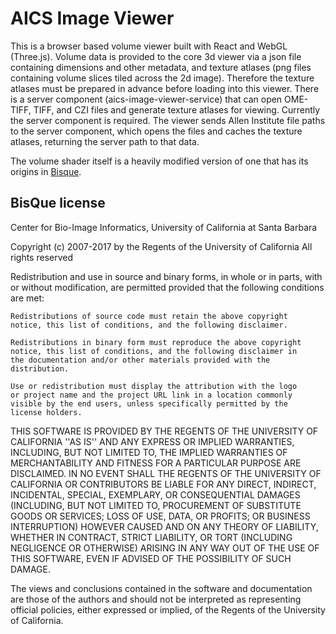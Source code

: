 # AICS Image Viewer

This is a browser based volume viewer built with React and WebGL (Three.js).
Volume data is provided to the core 3d viewer via a json file containing dimensions and other metadata, and texture atlases (png files containing volume slices tiled across the 2d image).
Therefore the texture atlases must be prepared in advance before loading into this viewer.
There is a server component (aics-image-viewer-service) that can open OME-TIFF, TIFF, and CZI files and generate texture atlases for viewing.  Currently the server component is required.  The viewer sends Allen Institute file paths to the server component, which opens the files and caches the texture atlases, returning the server path to that data.

The volume shader itself is a heavily modified version of one that has its origins in [Bisque](http://bioimage.ucsb.edu/bisque).

## BisQue license

Center for Bio-Image Informatics, University of California at Santa Barbara

Copyright (c) 2007-2017 by the Regents of the University of California
All rights reserved

Redistribution and use in source and binary forms, in whole or in parts, with or without
modification, are permitted provided that the following conditions are met:

    Redistributions of source code must retain the above copyright
    notice, this list of conditions, and the following disclaimer.

    Redistributions in binary form must reproduce the above copyright
    notice, this list of conditions, and the following disclaimer in
    the documentation and/or other materials provided with the
    distribution.

    Use or redistribution must display the attribution with the logo
    or project name and the project URL link in a location commonly
    visible by the end users, unless specifically permitted by the
    license holders.

THIS SOFTWARE IS PROVIDED BY THE REGENTS OF THE UNIVERSITY OF CALIFORNIA ''AS IS'' AND ANY
EXPRESS OR IMPLIED WARRANTIES, INCLUDING, BUT NOT LIMITED TO, THE
IMPLIED WARRANTIES OF MERCHANTABILITY AND FITNESS FOR A PARTICULAR
PURPOSE ARE DISCLAIMED. IN NO EVENT SHALL THE REGENTS OF THE UNIVERSITY OF CALIFORNIA OR
CONTRIBUTORS BE LIABLE FOR ANY DIRECT, INDIRECT, INCIDENTAL, SPECIAL,
EXEMPLARY, OR CONSEQUENTIAL DAMAGES (INCLUDING, BUT NOT LIMITED TO,
PROCUREMENT OF SUBSTITUTE GOODS OR SERVICES; LOSS OF USE, DATA, OR
PROFITS; OR BUSINESS INTERRUPTION) HOWEVER CAUSED AND ON ANY THEORY OF
LIABILITY, WHETHER IN CONTRACT, STRICT LIABILITY, OR TORT (INCLUDING
NEGLIGENCE OR OTHERWISE) ARISING IN ANY WAY OUT OF THE USE OF THIS
SOFTWARE, EVEN IF ADVISED OF THE POSSIBILITY OF SUCH DAMAGE.

The views and conclusions contained in the software and documentation
are those of the authors and should not be interpreted as representing
official policies, either expressed or implied, of the Regents of the University of California.

